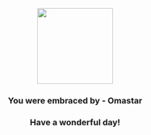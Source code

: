 <p align="center">
    <img src="https://raw.githubusercontent.com/PokeAPI/sprites/master/sprites/pokemon/139.png" width="150" height="150">
</p>
<h3 align="center">You were embraced by - <b>Omastar</b></h3>
<h3 align="center">Have a wonderful day!</h3>
